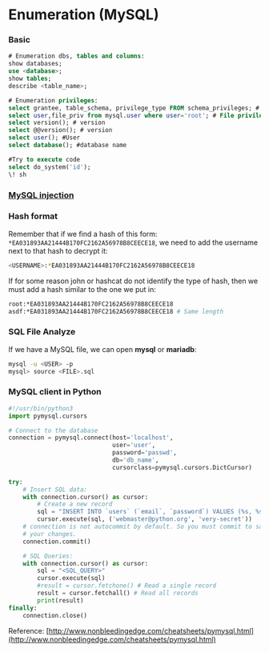 # Enumeration (MySQL)

### Basic

```sql
# Enumeration dbs, tables and columns:
show databases;
use <database>;
show tables;
describe <table_name>;

# Enumeration privileges:
select grantee, table_schema, privilege_type FROM schema_privileges; # Exact privileges
select user,file_priv from mysql.user where user='root'; # File privileges
select version(); # version
select @@version(); # version
select user(); #User
select database(); #database name

#Try to execute code
select do_system('id');
\! sh
```

### [MySQL injection](../80-443-http-s/sql-injection/mysql-injection.md)

### Hash format

Remember that if we find a hash of this form: `*EA031893AA21444B170FC2162A56978B8CEECE18`, we need to add the username next to that hash to decrypt it:

```bash
<USERNAME>:*EA031893AA21444B170FC2162A56978B8CEECE18
```

If for some reason john or hashcat do not identify the type of hash, then we must add a hash similar to the one we put in:

```bash
root:*EA031893AA21444B170FC2162A56978B8CEECE18
asdf:*EA031893AA21444B170FC2162A56978B8CEECE18 # Same length
```

### SQL File Analyze

If we have a MySQL file, we can open **mysql** or **mariadb**:

```bash
mysql -u <USER> -p
mysql> source <FILE>.sql
```

### MySQL client in Python

```python
#!/usr/bin/python3
import pymysql.cursors

# Connect to the database
connection = pymysql.connect(host='localhost',
                             user='user',
                             password='passwd',
                             db='db_name',
                             cursorclass=pymysql.cursors.DictCursor)

try:
    # Insert SQL data:
    with connection.cursor() as cursor:
        # Create a new record
        sql = "INSERT INTO `users` (`email`, `password`) VALUES (%s, %s)"
        cursor.execute(sql, ('webmaster@python.org', 'very-secret'))
    # connection is not autocommit by default. So you must commit to save
    # your changes.
    connection.commit()

    # SQL Queries:
    with connection.cursor() as cursor:
        sql = "<SQL_QUERY>"
        cursor.execute(sql)
        #result = cursor.fetchone() # Read a single record
        result = cursor.fetchall() # Read all records
        print(result)
finally:
    connection.close()
```

Reference: [http://www.nonbleedingedge.com/cheatsheets/pymysql.html](http://www.nonbleedingedge.com/cheatsheets/pymysql.html)
